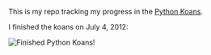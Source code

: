 This is my repo tracking my progress in the [Python Koans](https://github.com/gregmalcolm/python_koans).

I finished the koans on July 4, 2012:

![Finished Python Koans!](https://raw.github.com/nomatteus/python_koans/master/finished.png "Finished Python Koans!")

